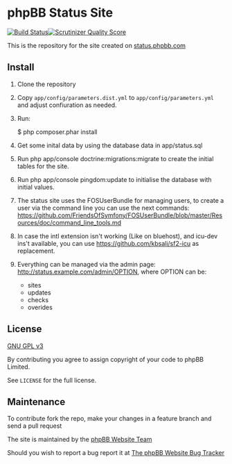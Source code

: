 phpBB Status Site
=================

[![Build Status](https://travis-ci.org/phpbb/phpBBStatusSite.png?branch=master)](https://travis-ci.org/phpbb/phpBBStatusSite)[![Scrutinizer Quality Score](https://scrutinizer-ci.com/g/phpbb/phpBBStatusSite/badges/quality-score.png?s=3e2cf9edd6e408ab79b540a1ff27837a1e5ba475)](https://scrutinizer-ci.com/g/phpbb/phpBBStatusSite/)

This is the repository for the site created on [status.phpbb.com](http://status.phpbb.com)

Install
-------

1. Clone the repository
1. Copy `app/config/parameters.dist.yml` to `app/config/parameters.yml` and adjust confiuration as needed.
1. Run:

    $ php composer.phar install

1. Get some inital data by using the database data in app/status.sql
1. Run php app/console doctrine:migrations:migrate to create the initial tables for the site.
1. Run php app/console pingdom:update to initialise the database with initial values.
1. The status site uses the FOSUserBundle for managing users, to create a user via the command line you can use the next commands: https://github.com/FriendsOfSymfony/FOSUserBundle/blob/master/Resources/doc/command_line_tools.md
1. In case the intl extension isn't working (Like on bluehost), and icu-dev ins't available, you can use https://github.com/kbsali/sf2-icu as replacement.
1. Everything can be managed via the admin page: http://status.example.com/admin/OPTION, where OPTION can be:
   - sites
   - updates
   - checks
   - overides

License
-------
[GNU GPL v3](http://opensource.org/licenses/gpl-3.0)

By contributing you agree to assign copyright of your code to phpBB Limited.

See `LICENSE` for the full license.

Maintenance
-------------

To contribute fork the repo, make your changes in a feature branch and send a pull request

The site is maintained by the [phpBB Website Team](https://www.phpbb.com/community/memberlist.php?mode=group&g=47077)

Should you wish to report a bug report it at [The phpBB Website Bug Tracker](https://www.phpbb.com/bugs/website/)
